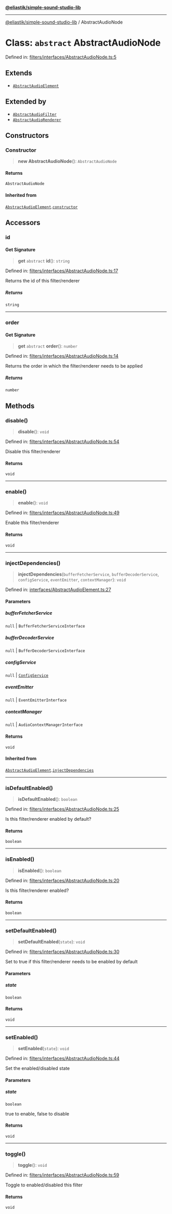 [**@eliastik/simple-sound-studio-lib**](../README.md)

***

[@eliastik/simple-sound-studio-lib](../README.md) / AbstractAudioNode

# Class: `abstract` AbstractAudioNode

Defined in: [filters/interfaces/AbstractAudioNode.ts:5](https://github.com/Eliastik/simple-sound-studio-lib/blob/a46864ae7461e78d2626d76886652564d08a6ff1/lib/filters/interfaces/AbstractAudioNode.ts#L5)

## Extends

- [`AbstractAudioElement`](AbstractAudioElement.md)

## Extended by

- [`AbstractAudioFilter`](AbstractAudioFilter.md)
- [`AbstractAudioRenderer`](AbstractAudioRenderer.md)

## Constructors

### Constructor

> **new AbstractAudioNode**(): `AbstractAudioNode`

#### Returns

`AbstractAudioNode`

#### Inherited from

[`AbstractAudioElement`](AbstractAudioElement.md).[`constructor`](AbstractAudioElement.md#constructor)

## Accessors

### id

#### Get Signature

> **get** `abstract` **id**(): `string`

Defined in: [filters/interfaces/AbstractAudioNode.ts:17](https://github.com/Eliastik/simple-sound-studio-lib/blob/a46864ae7461e78d2626d76886652564d08a6ff1/lib/filters/interfaces/AbstractAudioNode.ts#L17)

Returns the id of this filter/renderer

##### Returns

`string`

***

### order

#### Get Signature

> **get** `abstract` **order**(): `number`

Defined in: [filters/interfaces/AbstractAudioNode.ts:14](https://github.com/Eliastik/simple-sound-studio-lib/blob/a46864ae7461e78d2626d76886652564d08a6ff1/lib/filters/interfaces/AbstractAudioNode.ts#L14)

Returns the order in which the filter/renderer needs to be applied

##### Returns

`number`

## Methods

### disable()

> **disable**(): `void`

Defined in: [filters/interfaces/AbstractAudioNode.ts:54](https://github.com/Eliastik/simple-sound-studio-lib/blob/a46864ae7461e78d2626d76886652564d08a6ff1/lib/filters/interfaces/AbstractAudioNode.ts#L54)

Disable this filter/renderer

#### Returns

`void`

***

### enable()

> **enable**(): `void`

Defined in: [filters/interfaces/AbstractAudioNode.ts:49](https://github.com/Eliastik/simple-sound-studio-lib/blob/a46864ae7461e78d2626d76886652564d08a6ff1/lib/filters/interfaces/AbstractAudioNode.ts#L49)

Enable this filter/renderer

#### Returns

`void`

***

### injectDependencies()

> **injectDependencies**(`bufferFetcherService`, `bufferDecoderService`, `configService`, `eventEmitter`, `contextManager`): `void`

Defined in: [interfaces/AbstractAudioElement.ts:27](https://github.com/Eliastik/simple-sound-studio-lib/blob/a46864ae7461e78d2626d76886652564d08a6ff1/lib/interfaces/AbstractAudioElement.ts#L27)

#### Parameters

##### bufferFetcherService

`null` | `BufferFetcherServiceInterface`

##### bufferDecoderService

`null` | `BufferDecoderServiceInterface`

##### configService

`null` | [`ConfigService`](../interfaces/ConfigService.md)

##### eventEmitter

`null` | `EventEmitterInterface`

##### contextManager

`null` | `AudioContextManagerInterface`

#### Returns

`void`

#### Inherited from

[`AbstractAudioElement`](AbstractAudioElement.md).[`injectDependencies`](AbstractAudioElement.md#injectdependencies)

***

### isDefaultEnabled()

> **isDefaultEnabled**(): `boolean`

Defined in: [filters/interfaces/AbstractAudioNode.ts:25](https://github.com/Eliastik/simple-sound-studio-lib/blob/a46864ae7461e78d2626d76886652564d08a6ff1/lib/filters/interfaces/AbstractAudioNode.ts#L25)

Is this filter/renderer enabled by default?

#### Returns

`boolean`

***

### isEnabled()

> **isEnabled**(): `boolean`

Defined in: [filters/interfaces/AbstractAudioNode.ts:20](https://github.com/Eliastik/simple-sound-studio-lib/blob/a46864ae7461e78d2626d76886652564d08a6ff1/lib/filters/interfaces/AbstractAudioNode.ts#L20)

Is this filter/renderer enabled?

#### Returns

`boolean`

***

### setDefaultEnabled()

> **setDefaultEnabled**(`state`): `void`

Defined in: [filters/interfaces/AbstractAudioNode.ts:30](https://github.com/Eliastik/simple-sound-studio-lib/blob/a46864ae7461e78d2626d76886652564d08a6ff1/lib/filters/interfaces/AbstractAudioNode.ts#L30)

Set to true if this filter/renderer needs to be enabled by default

#### Parameters

##### state

`boolean`

#### Returns

`void`

***

### setEnabled()

> **setEnabled**(`state`): `void`

Defined in: [filters/interfaces/AbstractAudioNode.ts:44](https://github.com/Eliastik/simple-sound-studio-lib/blob/a46864ae7461e78d2626d76886652564d08a6ff1/lib/filters/interfaces/AbstractAudioNode.ts#L44)

Set the enabled/disabled state

#### Parameters

##### state

`boolean`

true to enable, false to disable

#### Returns

`void`

***

### toggle()

> **toggle**(): `void`

Defined in: [filters/interfaces/AbstractAudioNode.ts:59](https://github.com/Eliastik/simple-sound-studio-lib/blob/a46864ae7461e78d2626d76886652564d08a6ff1/lib/filters/interfaces/AbstractAudioNode.ts#L59)

Toggle to enabled/disabled this filter

#### Returns

`void`
